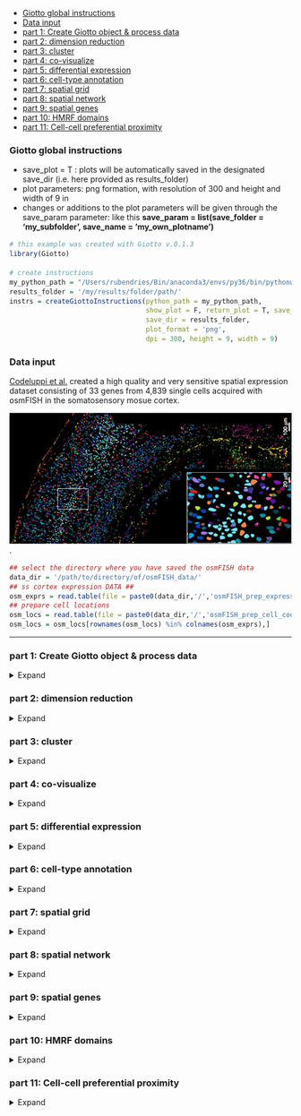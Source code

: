 
  - [Giotto global instructions](#giotto-global-instructions)
  - [Data input](#data-input)
  - [part 1: Create Giotto object & process
    data](#part-1-create-giotto-object-process-data)
  - [part 2: dimension reduction](#part-2-dimension-reduction)
  - [part 3: cluster](#part-3-cluster)
  - [part 4: co-visualize](#part-4-co-visualize)
  - [part 5: differential expression](#part-5-differential-expression)
  - [part 6: cell-type annotation](#part-6-cell-type-annotation)
  - [part 7: spatial grid](#part-7-spatial-grid)
  - [part 8: spatial network](#part-8-spatial-network)
  - [part 9: spatial genes](#part-9-spatial-genes)
  - [part 10: HMRF domains](#part-10-hmrf-domains)
  - [part 11: Cell-cell preferential
    proximity](#part-11-cell-cell-preferential-proximity)

<!-- mouse_cortex_1_simple.md is generated from mouse_cortex_1_simple.Rmd Please edit that file -->

### Giotto global instructions

  - save\_plot = T : plots will be automatically saved in the designated
    save\_dir (i.e. here provided as results\_folder)
  - plot parameters: png formation, with resolution of 300 and height
    and width of 9 in
  - changes or additions to the plot parameters will be given through
    the save\_param parameter: like this **save\_param =
    list(save\_folder = ‘my\_subfolder’, save\_name =
    ‘my\_own\_plotname’)**

<!-- end list -->

``` r
# this example was created with Giotto v.0.1.3
library(Giotto)

# create instructions
my_python_path = "/Users/rubendries/Bin/anaconda3/envs/py36/bin/pythonw"
results_folder = '/my/results/folder/path/'
instrs = createGiottoInstructions(python_path = my_python_path,
                                  show_plot = F, return_plot = T, save_plot = T,
                                  save_dir = results_folder,
                                  plot_format = 'png',
                                  dpi = 300, height = 9, width = 9)
```

### Data input

[Codeluppi et al.](https://www.nature.com/articles/s41592-018-0175-z)
created a high quality and very sensitive spatial expression dataset
consisting of 33 genes from 4,839 single cells acquired with osmFISH in
the somatosensory mosue cortex.

![](./osmFISH_data.png) .

``` r
## select the directory where you have saved the osmFISH data
data_dir = '/path/to/directory/of/osmFISH_data/'
## ss cortex expression DATA ##
osm_exprs = read.table(file = paste0(data_dir,'/','osmFISH_prep_expression.txt'))
## prepare cell locations
osm_locs = read.table(file = paste0(data_dir,'/','osmFISH_prep_cell_coordinates.txt'))
osm_locs = osm_locs[rownames(osm_locs) %in% colnames(osm_exprs),]
```

-----

### part 1: Create Giotto object & process data

<details>

<summary>Expand</summary>  

``` r
## create
osm_test <- createGiottoObject(raw_exprs = osm_exprs, spatial_locs = osm_locs, instructions = instrs)
showGiottoInstructions(osm_test)

## add field annotation
metadata = fread(file = paste0(data_dir,'/','osmFISH_prep_cell_metadata.txt'))
osm_test = addCellMetadata(osm_test, new_metadata = metadata,
                           by_column = T, column_cell_ID = 'CellID')
## filter
osm_test <- filterGiotto(gobject = osm_test,
                         expression_threshold = 1,
                         gene_det_in_min_cells = 10,
                         min_det_genes_per_cell = 10,
                         expression_values = c('raw'),
                         verbose = T)

## normalize
# 1. standard z-score way
osm_test <- normalizeGiotto(gobject = osm_test)

# 2. osmFISH way
raw_expr_matrix = osm_test@raw_exprs
norm_genes = (raw_expr_matrix/rowSums(raw_expr_matrix)) * nrow(raw_expr_matrix)
norm_genes_cells = t((t(norm_genes)/colSums(norm_genes)) * ncol(raw_expr_matrix))
osm_test@custom_expr = norm_genes_cells

## add gene & cell statistics
osm_test <- addStatistics(gobject = osm_test)

# save according to giotto instructions
# - create subfolder
# - provide your own plot name
spatPlot(gobject = osm_test, cell_color = 'ClusterName',
           save_param = list(save_folder = '2_Gobject', save_name = 'original_clusters', units = 'in'))

spatPlot(gobject = osm_test, cell_color = 'Region',
           save_param = list(save_folder = '2_Gobject', save_name = 'original_regions', units = 'in'))
```

osmFISH cell types from paper: ![](./figures/1_original_clusters.png)

osmFISH regions from paper: ![](./figures/1_original_regions.png)

</details>

### part 2: dimension reduction

<details>

<summary>Expand</summary>  

``` r
## highly variable genes (HVG)
# only 33 genes so use all genes

## run PCA on expression values (default)
osm_test <- runPCA(gobject = osm_test, expression_values = 'custom', scale_unit = F)
signPCA(gobject = osm_test, expression_values = 'custom')
plotPCA(osm_test, save_param = list(save_folder = '3_DimRed', save_name = 'PCA_reduction', units = 'in'))

## run UMAP and tSNE on PCA space (default)
osm_test <- runUMAP(osm_test, dimensions_to_use = 1:31, expression_values = 'custom', n_threads = 2)
plotUMAP(gobject = osm_test,  save_param = list(save_folder = '3_DimRed', save_name = 'UMAP_reduction', units = 'in'))

osm_test <- runtSNE(osm_test, dimensions_to_use = 1:31, perplexity = 70, check_duplicates = F)
plotTSNE(gobject = osm_test,  save_param = list(save_folder = '3_DimRed', save_name = 'tSNE_reduction', units = 'in'))
```

![](./figures/2_PCA_screeplot.png)

![](./figures/2_PCA_reduction.png) ![](./figures/2_UMAP_reduction.png)

![](./figures/2_tSNE_reduction.png)

-----

</details>

### part 3: cluster

<details>

<summary>Expand</summary>  

``` r

## hierarchical clustering
osm_test = doHclust(gobject = osm_test, expression_values = 'custom', k = 34)
plotUMAP(gobject = osm_test, cell_color = 'hclust', point_size = 2.5,
         show_NN_network = F, edge_alpha = 0.05,
         save_param = list(save_folder = '4_Cluster', save_name = 'UMAP_hclust', units = 'in'))

## kmeans clustering
osm_test = doKmeans(gobject = osm_test, expression_values = 'custom', centers = 32, nstart = 500)
plotUMAP(gobject = osm_test, cell_color = 'kmeans',
         point_size = 2.5, show_NN_network = F, edge_alpha = 0.05, 
         save_param =  list(save_folder = '4_Cluster', save_name = 'UMAP_kmeans', units = 'in'))

## Leiden clustering
# sNN network (default)
osm_test <- createNearestNetwork(gobject = osm_test, dimensions_to_use = 1:31, k = 15)
osm_test <- doLeidenCluster(gobject = osm_test, resolution = 0.05, n_iterations = 100)
plotUMAP(gobject = osm_test, cell_color = 'leiden_clus', point_size = 2.5,
         show_NN_network = F, edge_alpha = 0.05,
         save_param = list(save_folder = '4_Cluster', save_name = 'UMAP_leiden', units = 'in'))

# merge small groups based on similarity
leiden_similarities = getClusterSimilarity(osm_test,
                                           expression_values = 'custom',
                                           cluster_column = 'leiden_clus')
osm_test = mergeClusters(osm_test, expression_values = 'custom',
                         cluster_column = 'leiden_clus',
                         new_cluster_name = 'leiden_clus_m',
                         max_group_size = 30, force_min_group_size = 20)
plotUMAP(gobject = osm_test, cell_color = 'leiden_clus_m', point_size = 2.5,
         show_NN_network = F, edge_alpha = 0.05,
         save_param = list(save_folder = '4_Cluster', save_name = 'UMAP_leiden_merged', units = 'in'))

## show cluster relationships
showClusterHeatmap(gobject = osm_test, expression_values = 'custom', cluster_column = 'leiden_clus_m',
                   save_param = list(save_name = 'heatmap', save_folder = '4_Cluster', units = 'cm'),
                   row_names_gp = grid::gpar(fontsize = 6), column_names_gp = grid::gpar(fontsize = 6))

showClusterDendrogram(osm_test, cluster_column = 'leiden_clus_m', h = 1, rotate = T,
                      save_param = list(save_name = 'dendro', save_folder = '4_Cluster', units = 'cm'))
```

![](./figures/3_UMAP_hclust.png)

![](./figures/3_UMAP_kmeans.png)

![](./figures/3_UMAP_leiden.png) ![](./figures/3_UMAP_leiden_merged.png)
![](./figures/3_leiden_merged_heatmap.png)
![](./figures/3_leiden_merged_dendrogram.png) \*\*\*

</details>

### part 4: co-visualize

<details>

<summary>Expand</summary>  

``` r
# co-visualization
spatDimPlot(gobject = osm_test, cell_color = 'leiden_clus_m',
              save_param = list(save_name = 'covis_leiden_m', save_folder = '5_Covisuals'))

# select group m_8 only
spatDimPlot(gobject = osm_test, cell_color = 'leiden_clus_m', 
              dim_point_size = 2, spat_point_size = 2, select_cell_groups = 'm_8',
              save_param = list(save_name = 'covis_leiden_merged_selected', save_folder = '5_Covisuals'))
```

Co-visualzation: ![](./figures/4_covis_leiden_merged.png) Selection:
![](./figures/4_covis_leiden_merged_selected.png) \*\*\*

</details>

### part 5: differential expression

<details>

<summary>Expand</summary>  

``` r
## split dendrogram nodes ##
## can be used to find DEGs at each split of a tree
dendsplits = getDendrogramSplits(gobject = osm_test,
                                 expression_values = 'custom',
                                 cluster_column = 'leiden_clus_m')
split_3_markers = findGiniMarkers(gobject = osm_test, expression_values = 'custom', cluster_column = 'leiden_clus_m',
                                  group_1 = unlist(dendsplits[3]$tree_1), group_2 = unlist(dendsplits[3]$tree_2))

## Individual populations ##
markers = findMarkers_one_vs_all(gobject = osm_test,
                                 method = 'scran',
                                 expression_values = 'custom',
                                 cluster_column = 'leiden_clus_m',
                                 min_genes = 2, rank_score = 2)
## violinplot
topgenes = markers[, head(.SD, 1), by = 'cluster']$genes
violinPlot(osm_test, genes = unique(topgenes), cluster_column = 'leiden_clus_m', expression_values = 'custom',
           strip_text = 5, strip_position = 'right',
           save_param = c(save_name = 'violinplot', save_folder = '6_DEG'))

## cluster heatmap
ranked_genes = c('Bmp4', 'Itpr2', 'Tmem2', 'Ctps', 'Plp1',
                 'Sox10','Foxj1', 'Aldoc', 'Gfap', 'Acta2',
                 'Mrc1', 'Vtn', 'Crhbp', 'Slc32a1', 'Gad2',
                 'Syt6', 'Serpinf1', 'Cpne5', 'Lamp5', 'Hexb',
                 'Kcnip2', 'Tbr1', 'Ttr', 'Apln', 'Anln',
                 'Crh', 'Vip', 'Cnr1', 'Pthlh', 'Rorb',
                 'Flt1', 'Mfge8', 'Pdgfra')

plotMetaDataHeatmap(osm_test, expression_values = 'custom',
                    metadata_cols = c('leiden_clus_m'), custom_gene_order = ranked_genes,
                    save_param = c(save_name = 'metaheatmap', save_folder = '6_DEG'))
```

violinplot: ![](./figures/5_violinplot_leiden_merged.png)

Heatmap clusters: ![](./figures/5_cluster_heatmap_leiden_merged.png)

-----

</details>

### part 6: cell-type annotation

<details>

<summary>Expand</summary>  

``` r

## create vector with names
clusters_SS_cortex = c('OOP', 'OL1', 'OL2', 'OL3', 'OL4',
                       'Ependymal', 'unknown', 'Astro_Gfap', 'vSMC', 'Pericytes',
                       'IN1', 'IN2', 'Pyr1', 'Astro', 'IN3',
                       'IN4', 'Pyr2', 'Miglia1', 'IN5', 'Pyr3',
                       'Choroid', 'Vend1', 'OL5', 'IN6', 'IN7',
                       'IN8', 'IN9', 'Pyr4', 'Pyr5', 'Pyr6',
                       'Vend2', 'Astro_Mfge8', 'OPC')
names(clusters_SS_cortex) = c('m_1', '18', 'm_2', 'm_5', 'm_8',
                              'm_10', 'm_21', '9', 'm_17', 'm_19',
                              'm_11', 'm_14', 'm_6', '30', 'm_3',
                              'm_16', 'm_7', 'm_12', '11', '13',
                              'm_15', 'm_18', '27', 'm_20', '20',
                              '17', '31', '33', '22', 'm_4',
                              'm_13', '8', 'm_9')
osm_test = annotateGiotto(gobject = osm_test, annotation_vector = clusters_SS_cortex,
                          cluster_column = 'leiden_clus_m', name = 'leiden_clus_m_types')
spatDimPlot(gobject = osm_test, cell_color = 'leiden_clus_m_types',dim_point_size = 2, spat_point_size = 2,
              save_param = c(save_name = 'annotation_leiden_merged_first', save_folder = '7_annotation'))
```

![](./figures/6_annotation_leiden_merged_first.png)

``` r
## compare clusters with osmFISH paper
clusters_det_SS_cortex = c('Olig_COP', 'Olig_NF', 'Olig_MF', 'Olig_mat', 'Olig_mat',
                           'Ependymal', 'unknown', 'Astro_Gfap', 'vSMC', 'Pericytes',
                           'Inh_Crhbp', 'Inh_IC', 'Pyr_L6', 'Periv_Macro', 'Pyr_Cpne5',
                           'unknown', 'Pyr_L2/3', 'Microglia', 'Hippocampus', 'Pyr_L5',
                           'Choroid', 'vEnd', 'unknown', 'Inh_Anln', 'Inh_Crh',
                           'Inh_Vip', 'Inh_Pthlh', 'Pyr_Apln', 'Pyr_Kcnip2', 'Pyr_L4',
                           'vEnd', 'Astro_Mfge8', 'Olig_precursor')
names(clusters_det_SS_cortex) = c('m_1', '18', 'm_2', 'm_5', 'm_8',
                                  'm_10', 'm_21', '9', 'm_17', 'm_19',
                                  'm_11', 'm_14', 'm_6', '30', 'm_3',
                                  'm_16', 'm_7', 'm_12', '11', '13',
                                  'm_15', 'm_18', '27', 'm_20', '20',
                                  '17', '31', '33', '22', 'm_4',
                                  'm_13', '8', 'm_9')
osm_test = annotateGiotto(gobject = osm_test, annotation_vector = clusters_det_SS_cortex,
                          cluster_column = 'leiden_clus_m', name = 'det_cell_types')
spatDimPlot(gobject = osm_test, cell_color = 'det_cell_types',dim_point_size = 2, spat_point_size = 2,
             save_param = c(save_name = 'annotation_leiden_merged_detailed', save_folder = '7_annotation'))
```

![](./figures/6_annotation_leiden_merged_detailed.png)

``` r
## coarse cell types
clusters_coarse_SS_cortex = c('Olig', 'Olig', 'Olig', 'Olig', 'Olig',
                              'Ependymal', 'unknown', 'Astro', 'vSMC', 'Pericytes',
                              'Inh', 'Inh', 'Pyr', 'Periv_Macro', 'Pyr',
                              'unknown', 'Pyr', 'Microglia', 'Hippocampus', 'Pyr',
                              'Choroid', 'vEnd', 'unknown', 'Inh', 'Inh',
                              'Inh', 'Inh', 'Pyr', 'Pyr', 'Pyr',
                              'vEnd', 'Astro', 'Olig')
names(clusters_coarse_SS_cortex) = c('Olig_COP', 'Olig_NF', 'Olig_MF', 'Olig_mat', 'Olig_mat',
                                     'Ependymal', 'unknown', 'Astro_Gfap', 'vSMC', 'Pericytes',
                                     'Inh_Crhbp', 'Inh_IC', 'Pyr_L6', 'Periv_Macro', 'Pyr_Cpne5',
                                     'unknown', 'Pyr_L2/3', 'Microglia', 'Hippocampus', 'Pyr_L5',
                                     'Choroid', 'vEnd', 'unknown', 'Inh_Anln', 'Inh_Crh',
                                     'Inh_Vip', 'Inh_Pthlh', 'Pyr_Apln', 'Pyr_Kcnip2', 'Pyr_L4',
                                     'vEnd', 'Astro_Mfge8', 'Olig_precursor')
osm_test = annotateGiotto(gobject = osm_test, annotation_vector = clusters_coarse_SS_cortex,
                          cluster_column = 'det_cell_types', name = 'coarse_cell_types')
spatDimPlot(gobject = osm_test, cell_color = 'coarse_cell_types',dim_point_size = 2, spat_point_size = 2,
              save_param = c(save_name = 'annotation_leiden_merged_coarse', save_folder = '7_annotation'))
```

![](./figures/6_annotation_leiden_merged_coarse.png)

-----

</details>

### part 7: spatial grid

<details>

<summary>Expand</summary>  

``` r
## spatial grid
osm_test <- createSpatialGrid(gobject = osm_test,
                               sdimx_stepsize = 2000,
                               sdimy_stepsize = 2000,
                               minimum_padding = 0)
spatPlot(osm_test, cell_color = 'det_cell_types', show_grid = T,
           grid_color = 'lightblue', spatial_grid_name = 'spatial_grid',
           save_param = c(save_name = 'grid_det_cell_types', save_folder = '8_grid'))
```

![](./figures/7_grid_det_cell_types.png)

``` r
#### spatial patterns ####
pattern_osm = detectSpatialPatterns(gobject = osm_test, 
                                   expression_values = 'custom',
                                   spatial_grid_name = 'spatial_grid',
                                   min_cells_per_grid = 5, 
                                   scale_unit = T, 
                                   PC_zscore = 1, 
                                   show_plot = T)

showPattern2D(osm_test, pattern_osm, dimension = 1, point_size = 4,
              save_param = c(save_name = 'pattern1_pca', save_folder = '8_grid'))

showPatternGenes(osm_test, pattern_osm, dimension = 1, save_plot = T,
                 save_param = c(save_name = 'pattern1_genes', save_folder = '8_grid', base_height = 3, base_width = 3, dpi = 100))
```

pattern 1: ![](./figures/7_pattern1_pca.png)

![](./figures/7_pattern1_pca_genes.png)

-----

</details>

### part 8: spatial network

<details>

<summary>Expand</summary>  

``` r
osm_test <- createSpatialNetwork(gobject = osm_test, k = 5)
spatPlot(gobject = osm_test, show_network = T,
        network_color = 'blue', spatial_network_name = 'spatial_network',
        point_size = 1, cell_color = 'det_cell_types',
        save_param = c(save_name = 'spatial_network_k10', save_folder = '9_spatial_network'))
```

![](./figures/8_spatial_network_k5.png)

-----

</details>

### part 9: spatial genes

<details>

<summary>Expand</summary>  

``` r
kmtest = binGetSpatialGenes(osm_test, bin_method = 'kmeans',
                            do_fisher_test = T, community_expectation = 5,
                            spatial_network_name = 'spatial_network', verbose = T)

ranktest = binGetSpatialGenes(osm_test, bin_method = 'rank',
                              do_fisher_test = T, community_expectation = 5,
                              spatial_network_name = 'spatial_network', verbose = T)

spatial_genes = calculate_spatial_genes_python(gobject = osm_test,
                                               expression_values = 'scaled',
                                               python_path = my_python_path,
                                               rbp_p=0.99, examine_top=0.1)

spatDimGenePlot(osm_test, expression_values = 'normalized',
                  genes = c('Rorb', 'Syt6', 'Gfap', 'Kcnip2'),
                  plot_alignment = 'vertical', cow_n_col = 4,
                  genes_high_color = 'red', genes_mid_color = 'white', genes_low_color = 'darkblue', midpoint = 4,
                  save_param = c(save_name = 'spatial_genes_norm', save_folder = '10_spatial_genes', base_width = 16))

spatDimGenePlot(osm_test, expression_values = 'scaled',
                  genes = c('Rorb', 'Syt6', 'Gfap', 'Kcnip2'),
                  plot_alignment = 'vertical', cow_n_col = 4,
                  genes_high_color = 'red', genes_mid_color = 'white', genes_low_color = 'darkblue', midpoint = 0,
                  save_param = c(save_name = 'spatial_genes_scaled', save_folder = '10_spatial_genes', base_width = 16))
```

Spatial genes:  
![](./figures/9_spatial_network_k5_genes.png)

-----

</details>

### part 10: HMRF domains

<details>

<summary>Expand</summary>  

``` r
my_spatial_genes = spatial_genes[1:20]$genes

my_spatial_genes

 [1] "Rorb"    "Syt6"    "Gfap"    "Lamp5"   "Plp1"    "Sox10"   "Cpne5"  
 [8] "Kcnip2"  "Foxj1"   "Tbr1"    "Cnr1"    "Slc32a1" "Hexb"    "Itpr2"  
[15] "Ttr"     "Anln"    "Ctps"    "Gad2"    "Mfge8"   "Flt1"


# do HMRF with different betas
HMRF_spatial_genes = doHMRF(gobject = osm_test, expression_values = 'normalized',
                            spatial_genes = my_spatial_genes,
                            k = 10,
                            betas = c(0, 0.5, 10), 
                            output_folder = paste0(hmrf_folder, '/', 'Spatial_genes/SG_top10_k10_scaled'),
                            python_path = my_python_path,
                            zscore="rowcol", tolerance=1e-5)

## view results of HMRF
viewHMRFresults(gobject = osm_test,
                  HMRFoutput = HMRF_spatial_genes,
                  k = 10, betas_to_view = seq(0, 5, by = 0.5),
                  point_size = 1)

## add HMRF result of interest to giotto object
osm_test = addHMRF(gobject = osm_test,
                  HMRFoutput = HMRF_spatial_genes,
                  k = 10, betas_to_add = c(0, 0.5, 1.0, 1.5, 2.0),
                  hmrf_name = 'HMRF')

## visualize
# b = 0, no information from cell neighbors
spatPlot(gobject = osm_test, cell_color = 'HMRF_k10_b.0', point_size = 3,
           save_param = c(save_name = 'HMRF_k10_b.0', save_folder = '11_HMRF'))

# b = 0.5
spatPlot(gobject = osm_test, cell_color = 'HMRF_k10_b.0.5', point_size = 3,
           save_param = c(save_name = 'HMRF_k10_b.0.5', save_folder = '11_HMRF'))
```

Without information from neighboring cells, b = 0:  
![](./figures/10.osmfish.beta0.png)



```
# b = 1.0
spatPlot2D(gobject = osm_test, cell_color = 'HMRF_k10_b.1.0', point_size = 1,
           save_param = c(save_name = 'HMRF_k10_b.1.0', save_folder = '11_HMRF'))
```


b = 1.0:  
![](./figures/10.osmfish.beta1.png)

-----

</details>

### part 11: Cell-cell preferential proximity

<details>

<summary>Expand</summary>  

![cell-cell](./cell_cell_neighbors.png)

``` r
## calculate frequently seen proximities
cell_proximities = cellProximityEnrichment(gobject = osm_test,
                                           cluster_column = 'det_cell_types',
                                           spatial_network_name = 'spatial_network',
                                           number_of_simulations = 400)
## barplot
cellProximityBarplot(gobject = osm_test, CPscore = cell_proximities, min_orig_ints = 25, min_sim_ints = 25, 
                     save_param = c(save_name = 'barplot_cell_cell_enrichment', save_folder = '12_cell_proxim'))
```

barplot:  
![](./figures/11_barplot_cell_cell_enrichment.png)

``` r
## heatmap
cellProximityHeatmap(gobject = osm_test, CPscore = cell_proximities, order_cell_types = T, scale = T,
                     color_breaks = c(-1.5, 0, 1.5), color_names = c('blue', 'white', 'red'),
                     save_param = c(save_name = 'heatmap_cell_cell_enrichment', save_folder = '12_cell_proxim', unit = 'in'))
```

heatmap:  
![](./figures/11_heatmap_cell_cell_enrichment.png)

``` r
## network
cellProximityNetwork(gobject = osm_test, CPscore = cell_proximities, remove_self_edges = T, only_show_enrichment_edges = T,
                     save_param = c(save_name = 'network_cell_cell_enrichment', save_folder = '12_cell_proxim'))
```

networks:  
![](./figures/11_network_cell_cell_enrichment.png)

``` r
## visualization
spec_interaction = "Astro_Gfap--Olig_mat"
cellProximitySpatPlot(gobject = osm_test,
                        interaction_name = spec_interaction,
                        cluster_column = 'det_cell_types',
                        cell_color = 'det_cell_types', coord_fix_ratio = 0.5,
                        point_size_select = 4, point_size_other = 2,
                        save_param = c(save_name = 'cell_cell_enrichment_selected', save_folder = '12_cell_proxim'))
```

![](./figures/11_cell_cell_enrichment_selected.png)

-----

</details>
